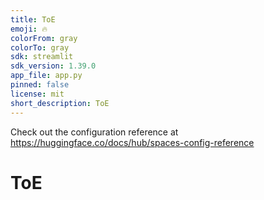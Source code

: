 ```yaml
---
title: ToE
emoji: 🔥
colorFrom: gray
colorTo: gray
sdk: streamlit
sdk_version: 1.39.0
app_file: app.py
pinned: false
license: mit
short_description: ToE
---
```


Check out the configuration reference at https://huggingface.co/docs/hub/spaces-config-reference
# ToE
